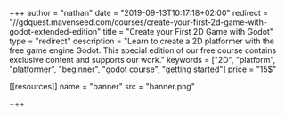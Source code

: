 +++
author = "nathan"
date = "2019-09-13T10:17:18+02:00"
redirect = "//gdquest.mavenseed.com/courses/create-your-first-2d-game-with-godot-extended-edition"
title = "Create your First 2D Game with Godot"
type = "redirect"
description = "Learn to create a 2D platformer with the free game engine Godot. This special edition of our free course contains exclusive content and supports our work."
keywords = ["2D", "platform", "platformer", "beginner", "godot course", "getting started"]
price = "15$"

[[resources]]
  name = "banner"
  src = "banner.png"

+++

